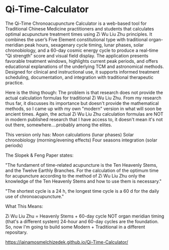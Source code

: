 # Qi-Time-Calculator
The Qi-Time Chronoacupuncture Calculator is a web-based tool for Traditional Chinese Medicine practitioners and students that calculates optimal acupuncture treatment times using Zi Wu Liu Zhu principles. It combines the user’s Five Element constitutional type with traditional organ-meridian peak hours, sexagenary cycle timing, lunar phases, solar chronobiology, and a 60-day cosmic energy cycle to produce a real-time “Qi strength” score and visual field display. The application presents favorable treatment windows, highlights current peak periods, and offers educational explanations of the underlying TCM and astronomical methods. Designed for clinical and instructional use, it supports informed treatment scheduling, documentation, and integration with traditional therapeutic practice.

Here is the thing though: The problem is that research does not provide the actual calculation formulas for traditional Zi Wu Liu Zhu. From my research thus far, it discusses its importance but doesn't provide the mathematical methods, so I came up with my own "modern" version in what will soon be ancient times. Again, the actual Zi Wu Liu Zhu calculation formulas are NOT in modern published research that I have access to, it doesn't mean it's not out there, somewhere....probably among the elites. 

This version only has: 
Moon calculations (lunar phases)
Solar chronobiology (morning/evening effects)
Four seasons integration (solar periods)


The Slopek & Feng Paper states:

"The fundament of time-related acupuncture is the Ten Heavenly Stems, and the Twelve Earthly Branches. For the calculation of the optimum time for acupuncture according to the method of Zi Wu Liu Zhu only the knowledge of the Ten Heavenly Stems and how to use them is necessary."


"The shortest cycle is a 24 h, the longest time cycle is a 60 d for the daily use of chronoacupuncture."

What This Means:

Zi Wu Liu Zhu = Heavenly Stems + 60-day cycle NOT organ meridian timing (that's a different system) 24-hour and 60-day cycles are the foundation. So, now I'm going to build some Modern + Traditional in a different repositary. 


https://iainamosmelchizedek.github.io/Qi-Time-Calculator/
